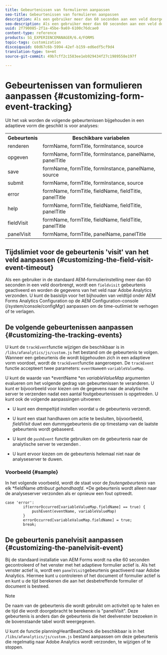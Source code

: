 ```yaml
---
title: Gebeurtenissen van formulieren aanpassen
seo-title: Gebeurtenissen van formulieren aanpassen
description: Als een gebruiker meer dan 60 seconden aan een veld doorgeeft, wordt een gebeurtenis FieldVisit geactiveerd en worden de gegevens van het veld naar Adobe SiteCatalyst verzonden.
seo-description: Als een gebruiker meer dan 60 seconden aan een veld doorgeeft, wordt een gebeurtenis FieldVisit geactiveerd en worden de gegevens van het veld naar Adobe SiteCatalyst verzonden.
uuid: 2f790085-2f1a-45be-9a69-6100c76dcae0
content-type: reference
products: SG_EXPERIENCEMANAGER/6.4/FORMS
topic-tags: customization
discoiquuid: 60d67c6b-5994-42ef-b159-ed6edf5cf9d4
translation-type: tm+mt
source-git-commit: 49b7cff2c1583ee1eb929434f27c1989558e197f

---
```



# Gebeurtenissen van formulieren aanpassen {#customizing-form-event-tracking}

Uit het vak worden de volgende gebeurtenissen bijgehouden in een adaptieve vorm die geschikt is voor analyses:

<table> 
 <tbody> 
  <tr> 
   <th>Gebeurtenis</th> 
   <th>Beschikbare variabelen</th> 
  </tr> 
  <tr> 
   <td>renderen</td> 
   <td>formName, formTitle, formInstance, source</td> 
  </tr> 
  <tr> 
   <td>opgeven</td> 
   <td>formName, formTitle, formInstance, panelName, panelTitle</td> 
  </tr> 
  <tr> 
   <td>save</td> 
   <td>formName, formTitle, formInstance, panelName, source</td> 
  </tr> 
  <tr> 
   <td>submit</td> 
   <td>formName, formTitle, formInstance, source</td> 
  </tr> 
  <tr> 
   <td>error</td> 
   <td>formName, formTitle, fieldName, fieldTitle, panelTitle</td> 
  </tr> 
  <tr> 
   <td>help</td> 
   <td>formName, formTitle, fieldName, fieldTitle, panelTitle</td> 
  </tr> 
  <tr> 
   <td>fieldVisit</td> 
   <td>formName, formTitle, fieldName, fieldTitle, panelTitle<br /> </td> 
  </tr> 
  <tr> 
   <td>panelVisit</td> 
   <td>formName, formTitle, panelName, panelTitle</td> 
  </tr> 
 </tbody> 
</table>

## Tijdslimiet voor de gebeurtenis &#39;visit&#39; van het veld aanpassen {#customizing-the-field-visit-event-timeout}

Als een gebruiker in de standaard AEM-formulierinstelling meer dan 60 seconden in een veld doorbrengt, wordt een `fieldvisit` gebeurtenis geactiveerd en worden de gegevens van het veld naar Adobe Analytics verzonden. U kunt de basislijn voor het bijhouden van veldtijd onder AEM Forms Analytics Configuration op de AEM Configuration-console (/system/console/configMgr) aanpassen om de time-outlimiet te verhogen of te verlagen.

## De volgende gebeurtenissen aanpassen {#customizing-the-tracking-events}

U kunt de `trackEvent`functie wijzigen die beschikbaar is in `/libs/afanalytics/js/custom.js` het bestand om de gebeurtenis te volgen. Wanneer een gebeurtenis die wordt bijgehouden zich in een adaptieve vorm voordoet, wordt de `trackEvent`functie aangeroepen. De `trackEvent` functie accepteert twee parameters: `eventName`en `variableValueMap`.

U kunt de waarde van *eventName *en *variableValueMap* argumenten evalueren om het volgende gedrag van gebeurtenissen te veranderen. U kunt er bijvoorbeeld voor kiezen om de gegevens naar de analytische server te verzenden nadat een aantal foutgebeurtenissen is opgetreden. U kunt ook de volgende aanpassingen uitvoeren:

* U kunt een drempeltijd instellen voordat u de gebeurtenis verzendt.
* U kunt een staat handhaven om actie te besluiten, bijvoorbeeld, *fieldVisit* duwt een dummygebeurtenis die op timestamp van de laatste gebeurtenis wordt gebaseerd.
* U kunt de `pushEvent` functie gebruiken om de gebeurtenis naar de analytische server te verzenden *.*

* U kunt ervoor kiezen om de gebeurtenis helemaal niet naar de analyseserver te duwen.

### Voorbeeld {#sample}

In het volgende voorbeeld, wordt de staat voor de *foutengebeurtenis* van elk *fieldName *attribuut gehandhaafd*. *De gebeurtenis wordt alleen naar de analyseserver verzonden als er opnieuw een fout optreedt.

```
case 'error':
        if(errorOccurred[variableValueMap.fieldName] == true) {
            pushEvent(eventName, variableValueMap)
        }
        errorOccurred[variableValueMap.fieldName] = true;
        break;
```

## De gebeurtenis panelvisit aanpassen {#customizing-the-panelvisit-event}

Bij de standaard installatie van AEM Forms wordt na elke 60 seconden gecontroleerd of het venster met het adaptieve formulier actief is. Als het venster actief is, wordt een `panelVisit`gebeurtenis geactiveerd naar Adobe Analytics. Hiermee kunt u controleren of het document of formulier actief is en kunt u de tijd berekenen die aan het desbetreffende formulier of document is besteed.

>[!NOTE]
>
>De naam van de gebeurtenis die wordt gebruikt om activiteit op te halen en de tijd die wordt doorgebracht te berekenen is &quot;panelVisit&quot;. Deze gebeurtenis is anders dan de gebeurtenis die het deelvenster bezoeken in de bovenstaande tabel wordt weergegeven.

U kunt de functie planningHeartBeatCheck die beschikbaar is in het `/libs/afanalytics/js/custom.js` bestand aanpassen om deze gebeurtenis die regelmatig naar Adobe Analytics wordt verzonden, te wijzigen of te stoppen.
